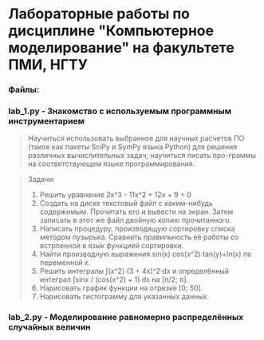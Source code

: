 # Лабораторные работы по дисциплине "Компьютерное моделирование" на факультете ПМИ, НГТУ


### Файлы:
### lab_1.py - Знакомство с используемым программным инструментарием
> Научиться использовать выбранное для научных расчетов ПО (такое как пакеты SciPy и SymPy языка Python) для решения различных вычислительных задач; научиться писать про-граммы на соответствующем языке программирования.

> Задачи:
> 1) Решить уравнение 2x^3 - 11x^2 + 12x + 9 = 0
> 2) Создать на диске текстовый файл с каким-нибудь содержимым. Прочитать его и вывести на экран. Затем записать в этот же файл двойную копию прочитанного.
> 3) Написать процедуру, производящую сортировку списка методом пузырька. Сравнить правильность её работы со встроенной в язык функцией сортировки.
> 4) Найти производную выражения sin⁡(x)∙cos⁡(x^2)∙tan(⁡y)+ln(⁡x) по переменной x.
> 5) Решить интегралы ∫(x^2)∙(3 + 4x)^2∙dx и определённый интеграл ∫sin⁡x / (cos⁡(x^2) + 1)∙dx на [π/2; π].
> 6) Нарисовать график функции на отрезке [0; 50].
> 7) Нарисовать гистограмму для указанных данных.

### lab_2.py - Моделирование равномерно распределённых случайных величин
